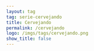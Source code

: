 ```yaml
---
layout: tag
tag: serie-cervejando
title: Cervejando
permalink: /cervejando
logo: /imgs/tags/cervejando.png
show_title: false
---
```

